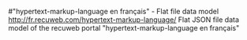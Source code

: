 #"hypertext-markup-language en français" - Flat file data model
http://fr.recuweb.com/hypertext-markup-language/
Flat JSON file data model of the recuweb portal "hypertext-markup-language en français"

